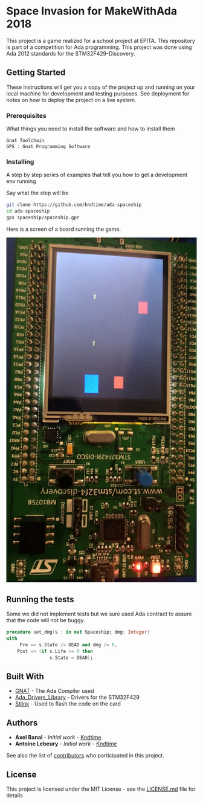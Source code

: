 # Space Invasion for MakeWithAda 2018

This project is a game realized for a school project at EPITA.
This repository is part of a competition for Ada programming. This project was done using Ada 2012 standards for the STM32F429-Discovery.

## Getting Started

These instructions will get you a copy of the project up and running on your local machine for development and testing purposes. See deployment for notes on how to deploy the project on a live system.

### Prerequisites

What things you need to install the software and how to install them

```
Gnat Toolchain
GPS : Gnat Programming Software
```

### Installing

A step by step series of examples that tell you how to get a development env running

Say what the step will be

```bash
git clone https://github.com/kndtime/ada-spaceship
cd ada-spaceship
gps spaceship/spaceship.gpr
```
Here is a screen of a board running the game.

![Alt text](https://github.com/kndtime/ada-spaceship/blob/master/board.JPG?raw=true "board")


## Running the tests

Some we did not implement tests but we sure used Ada contract to assure that the code will not be buggy.


```ada
procedure set_dmg(s : in out Spaceship; dmg: Integer)
with
     Pre => s.State /= DEAD and dmg /= 0,
    Post => (if s.Life <= 0 then
                s.State = DEAD);
```

## Built With

* [GNAT](https://www.adacore.com/community) - The Ada Compiler used
* [Ada_Drivers_Library](https://github.com/AdaCore/Ada_Drivers_Library) - Drivers for the STM32F429
* [Stlink](https://github.com/texane/stlink) - Used to flash the code on the card

## Authors

* **Axel Banal** - *Initial work* - [Kndtime](https://github.com/Kndtime)
* **Antoine Lebeury** - *Initial work* - [Kndtime](https://github.com/antoine-lebeury)

See also the list of [contributors](https://github.com/your/project/contributors) who participated in this project.

## License

This project is licensed under the MIT License - see the [LICENSE.md](LICENSE.md) file for details
